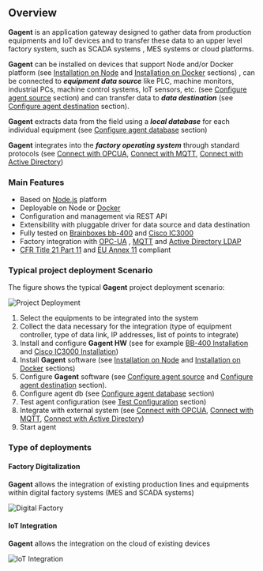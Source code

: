 ## Overview 

**Gagent** is an application gateway designed to gather data from production equipments and IoT devices and to transfer these data to an upper level factory system, such as SCADA systems , MES systems or cloud platforms.

**Gagent** can be installed on devices that support Node and/or Docker platform (see [Installation on Node](markdown/Node) and [Installation on Docker](markdown/Docker) sections) , can be connected to ***equipment data source*** like PLC, machine monitors, industrial PCs, machine control systems, IoT sensors, etc. (see [Configure agent source](markdown/source) section) and can transfer data to ***data destination*** (see [Configure agent destination](markdown/confdest) section).

**Gagent**  extracts data from the field using a ***local database*** for each individual equipment (see [Configure agent database](markdown/confdb) section)

**Gagent** integrates into the ***factory operating system*** through standard protocols (see [Connect with OPCUA](markdown/connopcua), [Connect with MQTT](markdown/connmqtt), [Connect with Active Directory](markdown/connad))

### Main Features

* Based on [Node.js](https://nodejs.org/en/) platform
* Deployable on Node or [Docker](https://www.docker.com/)
* Configuration and management via REST API
* Extensibility with pluggable driver for data source and data destination
* Fully tested on [Brainboxes bb-400](https://www.brainboxes.com/news/introducing-the-bb-400-neuron-edge-controller)  and [Cisco IC3000](https://www.cisco.com/c/en/us/products/collateral/routers/3000-series-industrial-compute-gateways/datasheet-c78-741204.html) 
* Factory integration with [OPC-UA](https://opcfoundation.org/about/opc-technologies/opc-ua/) , [MQTT](https://mqtt.org/) and [Active Directory LDAP](https://docs.microsoft.com/en-us/windows-server/identity/ad-ds/ad-ds-getting-started) 
* [CFR Title 21 Part 11](https://www.ecfr.gov/current/title-21/chapter-I/subchapter-A/part-11) and [EU Annex 11](https://ec.europa.eu/health/sites/default/files/files/eudralex/vol-4/annex11_01-2011_en.pdf) compliant

### Typical project deployment Scenario

The figure shows the typical **Gagent** project deployment scenario:

![Project Deployment](projectdeployment.png 'ProjectDeployment')

1. Select the equipments to be integrated into the system
2. Collect the data necessary for the integration (type of equipment controller, type of data link, IP addresses, list of points to integrate)
3. Install and configure **Gagent HW** (see for example [BB-400 Installation](markdown/bb-400) and [Cisco IC3000 Installation](markdown/ic3000))
4. Install **Gagent** software (see [Installation on Node](markdown/Node) and [Installation on Docker](markdown/Docker) sections)
5. Configure **Gagent** software  (see [Configure agent source](markdown/source) and [Configure agent destination](markdown/confdest) section).
6. Configure agent db (see [Configure agent database](markdown/confdb) section)
7. Test agent configuration  (see [Test Configuration](markdown/conftest) section)
8. Integrate with external system (see [Connect with OPCUA](markdown/connopcua), [Connect with MQTT](markdown/connmqtt), [Connect with Active Directory](markdown/connad))
9. Start agent

### Type of deployments

#### Factory Digitalization

**Gagent** allows the integration of existing production lines and equipments within digital factory systems (MES and SCADA systems)

![Digital Factory](digitalfactory.png 'DigitalFactory')

#### IoT Integration

**Gagent** allows the integration on the cloud of existing devices 

![IoT Integration](cloud.png 'Cloud')

